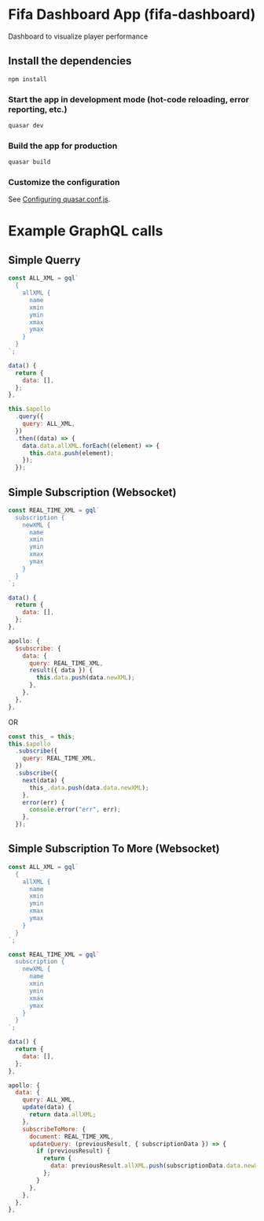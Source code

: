 # Fifa Dashboard App (fifa-dashboard)

Dashboard to visualize player performance

## Install the dependencies
```bash
npm install
```

### Start the app in development mode (hot-code reloading, error reporting, etc.)
```bash
quasar dev
```


### Build the app for production
```bash
quasar build
```

### Customize the configuration
See [Configuring quasar.conf.js](https://quasar.dev/quasar-cli/quasar-conf-js).


# Example GraphQL calls

## Simple Querry

```js
const ALL_XML = gql`
  {
    allXML {
      name
      xmin
      ymin
      xmax
      ymax
    }
  }
`;

data() {
  return {
    data: [],
  };
},

this.$apollo
  .query({
    query: ALL_XML,
  })
  .then((data) => {
    data.data.allXML.forEach((element) => {
      this.data.push(element);
    });
  });
```

## Simple Subscription (Websocket)

```js
const REAL_TIME_XML = gql`
  subscription {
    newXML {
      name
      xmin
      ymin
      xmax
      ymax
    }
  }
`;

data() {
  return {
    data: [],
  };
},

apollo: {
  $subscribe: {
    data: {
      query: REAL_TIME_XML,
      result({ data }) {
        this.data.push(data.newXML);
      },
    },
  },
},
```
OR
```js
const this_ = this;
this.$apollo
  .subscribe({
    query: REAL_TIME_XML,
  })
  .subscribe({
    next(data) {
      this_.data.push(data.data.newXML);
    },
    error(err) {
      console.error("err", err);
    },
  });
```

## Simple Subscription To More (Websocket)

```js
const ALL_XML = gql`
  {
    allXML {
      name
      xmin
      ymin
      xmax
      ymax
    }
  }
`;

const REAL_TIME_XML = gql`
  subscription {
    newXML {
      name
      xmin
      ymin
      xmax
      ymax
    }
  }
`;

data() {
  return {
    data: [],
  };
},

apollo: {
  data: {
    query: ALL_XML,
    update(data) {
      return data.allXML;
    },
    subscribeToMore: {
      document: REAL_TIME_XML,
      updateQuery: (previousResult, { subscriptionData }) => {
        if (previousResult) {
          return {
            data: previousResult.allXML.push(subscriptionData.data.newXML),
          };
        }
      },
    },
  },
},
```